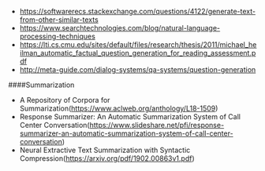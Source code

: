 * https://softwarerecs.stackexchange.com/questions/4122/generate-text-from-other-similar-texts
* https://www.searchtechnologies.com/blog/natural-language-processing-techniques
* https://lti.cs.cmu.edu/sites/default/files/research/thesis/2011/michael_heilman_automatic_factual_question_generation_for_reading_assessment.pdf
* http://meta-guide.com/dialog-systems/qa-systems/question-generation

####Summarization
* A Repository of Corpora for Summarization(https://www.aclweb.org/anthology/L18-1509)
* Response Summarizer: An Automatic Summarization System of Call Center Conversation(https://www.slideshare.net/pfi/response-summarizer-an-automatic-summarization-system-of-call-center-conversation)
* Neural Extractive Text Summarization with Syntactic Compression(https://arxiv.org/pdf/1902.00863v1.pdf)
